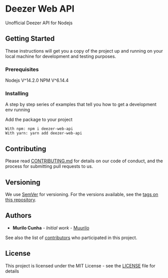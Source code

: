 # Deezer Web API

Unofficial Deezer API for Nodejs

## Getting Started

These instructions will get you a copy of the project up and running on your local machine for development and testing purposes.

### Prerequisites

Nodejs V^14.2.0
NPM V^6.14.4

### Installing

A step by step series of examples that tell you how to get a development env running

Add the package to your project

```
With npm: npm i deezer-web-api
With yarn: yarn add deezer-web-api
```

## Contributing

Please read [CONTRIBUTING.md](https://github.com/Muurilo/deezer-web-api/blob/master/CONTRIBUTING.md) for details on our code of conduct, and the process for submitting pull requests to us.

## Versioning

We use [SemVer](http://semver.org/) for versioning. For the versions available, see the [tags on this repository](https://github.com/your/project/tags).

## Authors

-   **Murilo Cunha** - _Initial work_ - [Muurilo](https://github.com/Muurilo)

See also the list of [contributors](https://github.com/Muurilo/deezer-web-api/contributors) who participated in this project.

## License

This project is licensed under the MIT License - see the [LICENSE](LICENSE) file for details